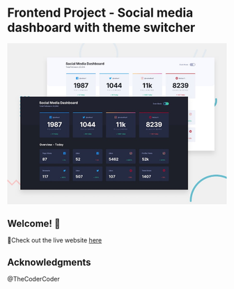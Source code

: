 # Frontend Project - Social media dashboard with theme switcher

![preview](https://raw.githubusercontent.com/kaden175ck/social-media-dashboard/main/preview.jpg)

## Welcome! 👋
🚀Check out the live website [here](https://kaden175ck.github.io/social-media-dashboard/) 

## Acknowledgments 
@TheCoderCoder